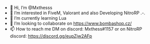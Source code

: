 - 👋 Hi, I’m @Mxthesss
- 👀 I’m interested in FiveM, Valorant and also Developing NitroRP .-.
- 🌱 I’m currently learning Lua
- 💞️ I’m looking to collaborate on https://www.bombashop.cz/
- 📫 How to reach me DM on discord: Mxthess#1157 or on NitroRP discord: https://discord.gg/eupZjw2AFp

<!---
Mxthesss/Mxthesss is a ✨ special ✨ repository because its `README.md` (this file) appears on your GitHub profile.
You can click the Preview link to take a look at your changes.
--->
